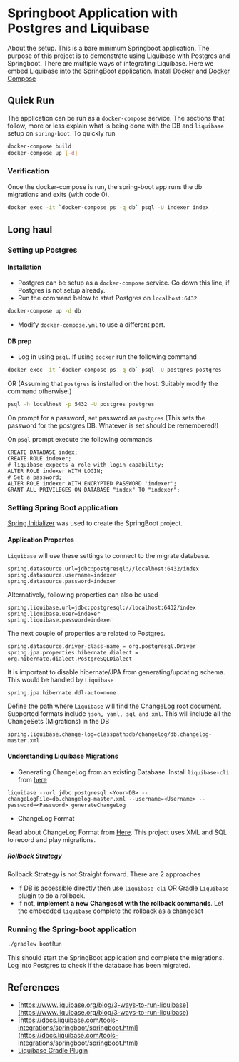 # Springboot Application with Postgres and Liquibase
About the setup. This is a bare minimum Springboot application. The purpose of this project is to demonstrate using Liquibase with Postgres and Springboot. There are multiple ways of integrating Liquibase. Here we embed Liquibase into the SpringBoot application.
Install [Docker](https://docs.docker.com/engine/install/) and [Docker Compose](https://docs.docker.com/compose/install/)

## Quick Run
The application can be run as a ```docker-compose``` service. The sections that follow, more or less explain what is being done with the DB and ```liquibase``` setup on ```spring-boot```. To quickly run
```bash
docker-compose build
docker-compose up [-d]
```
### Verification
Once the docker-compose is run, the spring-boot app runs the db migrations and exits (with code 0).
```bash
docker exec -it `docker-compose ps -q db` psql -U indexer index
```
## Long haul
### Setting up Postgres
#### Installation
* Postgres can be setup as a `docker-compose` service. Go down this line, if Postgres is not setup already.
* Run the command below to start Postgres on ```localhost:6432```
```bash
docker-compose up -d db
```
* Modify ```docker-compose.yml``` to use a different port.
#### DB prep
* Log in using ```psql```. If using ```docker``` run the following command
```bash
docker exec -it `docker-compose ps -q db` psql -U postgres postgres
```
OR (Assuming that ```postgres``` is installed on the host. Suitably modify the command otherwise.)
```bash
psql -h localhost -p 5432 -U postgres postgres
```
On prompt for a password, set password as ```postgres``` (This sets the password for the postgres DB. Whatever is set should be remembered!)

On ```psql``` prompt execute the following commands
```psql
CREATE DATABASE index;
CREATE ROLE indexer;
# liquibase expects a role with login capability;
ALTER ROLE indexer WITH LOGIN;
# Set a password;
ALTER ROLE indexer WITH ENCRYPTED PASSWORD 'indexer';
GRANT ALL PRIVILEGES ON DATABASE "index" TO "indexer";
```
### Setting Spring Boot application
[Spring Initializer](https://start.spring.io/) was used to create the SpringBoot project.
#### Application Propertes
```Liquibase``` will use these settings to connect to the migrate database.
```
spring.datasource.url=jdbc:postgresql://localhost:6432/index
spring.datasource.username=indexer
spring.datasource.password=indexer
```
Alternatively, following properties can also be used
```
spring.liquibase.url=jdbc:postgresql://localhost:6432/index
spring.liquibase.user=indexer
spring.liquibase.password=indexer
```
The next couple of properties are related to Postgres.
```
spring.datasource.driver-class-name = org.postgresql.Driver
spring.jpa.properties.hibernate.dialect = org.hibernate.dialect.PostgreSQLDialect
```
It is important to disable hibernate/JPA from generating/updating schema. This would be handled by ```Liquibase``` 
```
spring.jpa.hibernate.ddl-auto=none
```
Define the path where ```Liquibase``` will find the ChangeLog root document. Supported formats include ```json, yaml, sql and xml```. This will include all the ChangeSets (Migrations) in the DB
```
spring.liquibase.change-log=classpath:db/changelog/db.changelog-master.xml
```
#### Understanding Liquibase Migrations
- Generating ChangeLog from an existing Database. Install ```liquibase-cli``` from [here](https://www.liquibase.org/download)
```
liquibase --url jdbc:postgresql:<Your-DB> --changeLogFile=db.changelog-master.xml --username=<Username> --password=<Password> generateChangeLog
```
- ChangeLog Format

Read about ChangeLog Format from [Here](https://docs.liquibase.com/concepts/basic/changelog.html). This project uses XML and SQL to record and play migrations.

##### Rollback Strategy
Rollback Strategy is not Straight forward. There are 2 approaches
- If DB is accessible directly
  then use ```liquibase-cli``` OR Gradle ```Liquibase``` plugin to do a rollback.
- If not, **implement a new Changeset with the rollback commands**. Let the embedded ```liquibase``` complete the rollback as a changeset  

### Running the Spring-boot application
```bash
./gradlew bootRun
```
This should start the SpringBoot application and complete the migrations. Log into Postgres to check if the database has been migrated.

## References
- [https://www.liquibase.org/blog/3-ways-to-run-liquibase](https://www.liquibase.org/blog/3-ways-to-run-liquibase)
- [https://docs.liquibase.com/tools-integrations/springboot/springboot.html](https://docs.liquibase.com/tools-integrations/springboot/springboot.html)
- [Liquibase Gradle Plugin](https://plugins.gradle.org/plugin/org.liquibase.gradle)
